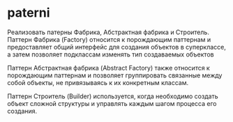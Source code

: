 # paterni
Реализовать патерны Фабрика, Абстрактная фабрика и Строитель.
Паттерн Фабрика (Factory) относится к порождающим паттернам и предоставляет общий интерфейс для создания объектов в суперклассе, а затем позволяет подклассам изменять тип создаваемых объектов

Паттерн Абстрактная фабрика (Abstract Factory) также относится к порождающим паттернам и позволяет группировать связанные между собой объекты, не привязываясь к их конкретным классам.

Паттерн Строитель (Builder) используется, когда необходимо создать объект сложной структуры и управлять каждым шагом процесса его создания. 
